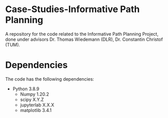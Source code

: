 # Case-Studies-Informative Path Planning

A repository for the code related to the Informative Path Planning Project, done under advisors Dr. Thomas Wiedemann (DLR), Dr. Constantin Christof (TUM).

# Dependencies
The code has the following dependencies:
 - Python 3.8.9
    - Numpy 1.20.2
    - scipy X.Y.Z
    - jupyterlab X.X.X
    - matplotlib 3.4.1
    
